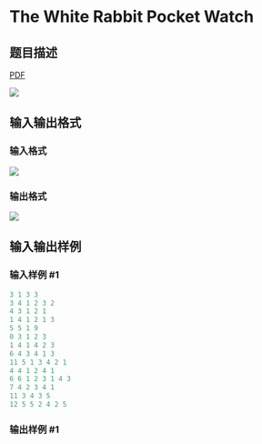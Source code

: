 # The White Rabbit Pocket Watch

## 题目描述

[problemUrl]: https://uva.onlinejudge.org/index.php?option=com_onlinejudge&Itemid=8&category=871&page=show_problem&problem=5067

[PDF](https://uva.onlinejudge.org/external/131/p13167.pdf)

![](https://cdn.luogu.com.cn/upload/vjudge_pic/UVA13167/5eed8fc40cd37e0a4dd9c4e3058ac819542abc30.png)

## 输入输出格式

### 输入格式

![](https://cdn.luogu.com.cn/upload/vjudge_pic/UVA13167/94c8cae50f672e86fda75f7907489e7b66df1efd.png)

### 输出格式

![](https://cdn.luogu.com.cn/upload/vjudge_pic/UVA13167/398316ea891d9fe2ec35202cb52bb179fbbb50b6.png)

## 输入输出样例

### 输入样例 #1

```cpp
3 1 3 3
3 4 1 2 3 2
4 3 1 2 1
1 4 1 2 1 3
5 5 1 9
0 3 1 2 3
1 4 1 4 2 3
6 4 3 4 1 3
11 5 1 3 4 2 1
4 4 1 2 4 1
6 6 1 2 3 1 4 3
7 4 2 3 4 1
11 3 4 3 5
12 5 5 2 4 2 5
```


### 输出样例 #1

```cpp

```
